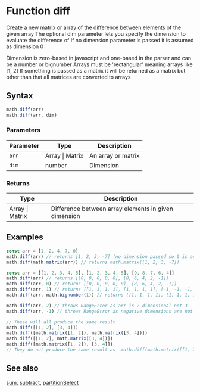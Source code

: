 <!-- Note: This file is automatically generated from source code comments. Changes made in this file will be overridden. -->

# Function diff

Create a new matrix or array of the difference between elements of the given array
The optional dim parameter lets you specify the dimension to evaluate the difference of
If no dimension parameter is passed it is assumed as dimension 0

Dimension is zero-based in javascript and one-based in the parser and can be a number or bignumber
Arrays must be 'rectangular' meaning arrays like [1, 2]
If something is passed as a matrix it will be returned as a matrix but other than that all matrices are converted to arrays


## Syntax

```js
math.diff(arr)
math.diff(arr, dim)
```

### Parameters

Parameter | Type | Description
--------- | ---- | -----------
`arr` | Array &#124; Matrix | An array or matrix
`dim` | number | Dimension

### Returns

Type | Description
---- | -----------
Array &#124; Matrix | Difference between array elements in given dimension


## Examples

```js
const arr = [1, 2, 4, 7, 0]
math.diff(arr) // returns [1, 2, 3, -7] (no dimension passed so 0 is assumed)
math.diff(math.matrix(arr)) // returns math.matrix([1, 2, 3, -7])

const arr = [[1, 2, 3, 4, 5], [1, 2, 3, 4, 5], [9, 8, 7, 6, 4]]
math.diff(arr) // returns [[0, 0, 0, 0, 0], [8, 6, 4, 2, -1]]
math.diff(arr, 0) // returns [[0, 0, 0, 0, 0], [8, 6, 4, 2, -1]]
math.diff(arr, 1) // returns [[1, 1, 1, 1], [1, 1, 1, 1], [-1, -1, -1, -2]]
math.diff(arr, math.bignumber(1)) // returns [[1, 1, 1, 1], [1, 1, 1, 1], [-1, -1, -1, -2]]

math.diff(arr, 2) // throws RangeError as arr is 2 dimensional not 3
math.diff(arr, -1) // throws RangeError as negative dimensions are not allowed

// These will all produce the same result
math.diff([[1, 2], [3, 4]])
math.diff([math.matrix([1, 2]), math.matrix([3, 4])])
math.diff([[1, 2], math.matrix([3, 4])])
math.diff([math.matrix([1, 2]), [3, 4]])
// They do not produce the same result as  math.diff(math.matrix([[1, 2], [3, 4]])) as this returns a matrix
```


## See also

[sum](sum.md),
[subtract](subtract.md),
[partitionSelect](partitionSelect.md)
